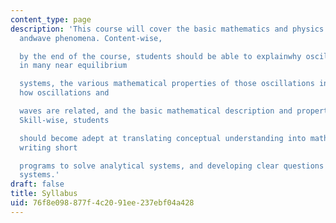 ```yaml
---
content_type: page
description: 'This course will cover the basic mathematics and physics of oscillatory
  andwave phenomena. Content-wise,

  by the end of the course, students should be able to explainwhy oscillations appear
  in many near equilibrium

  systems, the various mathematical properties of those oscillations in various contexts,
  how oscillations and

  waves are related, and the basic mathematical description and properties of a wave.
  Skill-wise, students

  should become adept at translating conceptual understanding into mathematical explanations,
  writing short

  programs to solve analytical systems, and developing clear questions about physical
  systems.'
draft: false
title: Syllabus
uid: 76f8e098-877f-4c20-91ee-237ebf04a428
---
```

